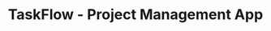 ---
title: "TaskFlow - Project Management App"
description: "A modern task management application built with React and Node.js. Features real-time updates, team collaboration, and automated task scheduling."
url: "https://taskflow-demo.vercel.app"
featured: true
techs: ["React", "Node.js", "MongoDB", "Socket.IO", "Redux"]
--- 